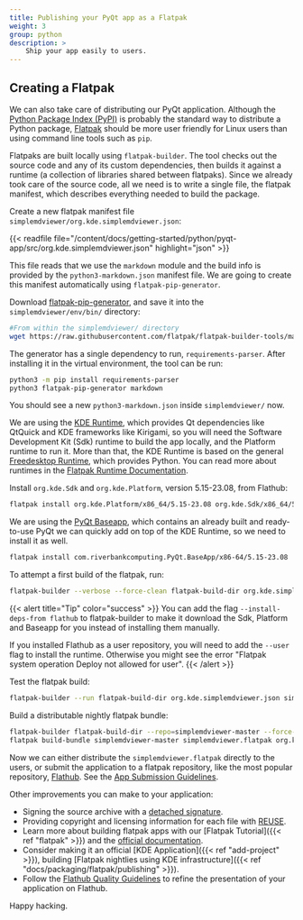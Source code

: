 ```yaml
---
title: Publishing your PyQt app as a Flatpak
weight: 3
group: python
description: >
    Ship your app easily to users.
---
```


## Creating a Flatpak

We can also take care of distributing our PyQt application. Although the
[Python Package Index (PyPI)](https://pypi.org/) is probably the standard way to distribute a
Python package, [Flatpak](https://flatpak.org/) should be more user friendly
for Linux users than using command line tools such as `pip`.

Flatpaks are built locally using `flatpak-builder`. The tool checks out the
source code and any of its custom dependencies, then builds it against a
runtime (a collection of libraries shared between flatpaks). Since we already
took care of the source code, all we need is to write a single file, the
flatpak manifest, which describes everything needed to build the package.

Create a new flatpak manifest file `simplemdviewer/org.kde.simplemdviewer.json`:

{{< readfile file="/content/docs/getting-started/python/pyqt-app/src/org.kde.simplemdviewer.json" highlight="json" >}}

This file reads that we use the `markdown` module and the build info
is provided by the `python3-markdown.json` manifest file. We are going
to create this manifest automatically using `flatpak-pip-generator`.

Download
[flatpak-pip-generator](https://raw.githubusercontent.com/flatpak/flatpak-builder-tools/master/pip/flatpak-pip-generator),
and save it into the `simplemdviewer/env/bin/` directory:

```bash
#From within the simplemdviewer/ directory
wget https://raw.githubusercontent.com/flatpak/flatpak-builder-tools/master/pip/flatpak-pip-generator --directory-prefix ../env/bin
```

The generator has a single dependency to run, `requirements-parser`. After
installing it in the virtual environment, the tool can be run:

```bash
python3 -m pip install requirements-parser
python3 flatpak-pip-generator markdown
```

You should see a new `python3-markdown.json` inside `simplemdviewer/` now.

We are using the
[KDE Runtime](https://docs.flatpak.org/en/latest/available-runtimes.html#kde),
which provides Qt dependencies like QtQuick
and KDE frameworks like Kirigami, so you will need the Software Development Kit
(Sdk) runtime to build the app locally, and the Platform runtime to run it.
More than that, the KDE Runtime is based on the general
[Freedesktop Runtime](https://docs.flatpak.org/en/latest/available-runtimes.html#freedesktop),
which provides Python. You can read more about runtimes in the
[Flatpak Runtime Documentation](https://docs.flatpak.org/en/latest/available-runtimes.html).

Install `org.kde.Sdk` and `org.kde.Platform`, version 5.15-23.08, from Flathub:

```bash
flatpak install org.kde.Platform/x86_64/5.15-23.08 org.kde.Sdk/x86_64/5.15-23.08
```

We are using the
[PyQt Baseapp](https://github.com/flathub/com.riverbankcomputing.PyQt.BaseApp),
which contains an already built and ready-to-use PyQt we can quickly add on
top of the KDE Runtime, so we need to install it as well.

```bash
flatpak install com.riverbankcomputing.PyQt.BaseApp/x86-64/5.15-23.08
```

To attempt a first build of the flatpak, run:

```bash
flatpak-builder --verbose --force-clean flatpak-build-dir org.kde.simplemdviewer.json
```

{{< alert title="Tip" color="success" >}}
You can add the flag `--install-deps-from flathub` to flatpak-builder to
make it download the Sdk, Platform and Baseapp for you instead of installing
them manually.

If you installed Flathub as a user repository, you will need to add the `--user`
flag to install the runtime. Otherwise you might see the error "Flatpak system
operation Deploy not allowed for user".
{{< /alert >}}

Test the flatpak build:

```bash
flatpak-builder --run flatpak-build-dir org.kde.simplemdviewer.json simplemdviewer
```

Build a distributable nightly flatpak bundle:

```bash
flatpak-builder flatpak-build-dir --repo=simplemdviewer-master --force-clean --ccache org.kde.simplemdviewer.json
flatpak build-bundle simplemdviewer-master simplemdviewer.flatpak org.kde.simplemdviewer
```

Now we can either distribute the `simplemdviewer.flatpak` directly to the
users, or submit the application to a flatpak repository, like the most popular
repository, [Flathub](https://flathub.org/).
See the
[App Submission Guidelines](https://github.com/flathub/flathub/wiki/App-Submission).

Other improvements you can make to your application:

- Signing the source archive with a
[detached signature](https://www.gnupg.org/gph/en/manual/x135.html).
- Providing copyright and licensing information for each file with
[REUSE](https://community.kde.org/Guidelines_and_HOWTOs/Licensing).
- Learn more about building flatpak apps with our
[Flatpak Tutorial]({{< ref "flatpak" >}}) and the
[official documentation](https://docs.flatpak.org/en/latest/index.html).
- Consider making it an official [KDE Application]({{< ref "add-project" >}}),
building [Flatpak nightlies using KDE infrastructure]({{< ref "docs/packaging/flatpak/publishing" >}}).
- Follow the
[Flathub Quality Guidelines](https://docs.flathub.org/docs/for-app-authors/appdata-guidelines/quality-guidelines)
to refine the presentation of your application on Flathub.

Happy hacking.

